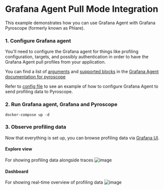 # Grafana Agent Pull Mode Integration

This example demonstrates how you can use Grafana Agent with Grafana Pyroscope (formerly known as Phlare).

### 1. Configure Grafana agent

You'll need to configure the Grafana agent for things like profiling configuration, targets, and possibly authentication in order to have the Grafana Agent pull profiles from your application.

You can find a list of [arguments](https://grafana.com/docs/agent/latest/flow/reference/components/pyroscope.scrape/#arguments) and [supported blocks](https://grafana.com/docs/agent/latest/flow/reference/components/pyroscope.scrape/#blocks) in the [Grafana Agent documentation for pyroscope](https://grafana.com/docs/agent/latest/flow/reference/components/pyroscope.scrape/)

Refer to [config file](agent/config/config.river) to see an example of how to configure Grafana Agent to send profiling data to Pyroscope.

### 2. Run Grafana agent, Grafana and Pyroscope

```shell
docker-compose up -d
```

### 3. Observe profiling data

Now that everything is set up, you can browse profiling data via [Grafana UI](http://localhost:3000).

#### Explore view
For showing profiling data alongside traces
![image](https://github.com/grafana/pyroscope/assets/23323466/a9c2f28c-d35a-49b0-a3bc-678d3fbdd321)

#### Dashboard
For showing real-time overview of profiling data
![image](https://github.com/grafana/pyroscope/assets/23323466/59a84d0c-87d2-4cfc-8e34-b54576cb6540)

